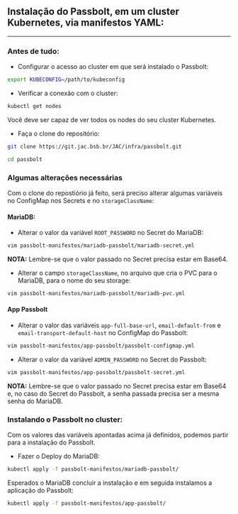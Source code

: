## Instalação do Passbolt, em um cluster Kubernetes, via manifestos YAML:

---------

### Antes de tudo:

- Configurar o acesso ao cluster em que será instalado o Passbolt:

```bash
export KUBECONFIG=/path/to/kubeconfig
```


- Verificar a conexão com o cluster:

```bash
kubectl get nodes
```

Você deve ser capaz de ver todos os nodes do seu cluster Kubernetes.


- Faça o clone do repositório:

```bash
git clone https://git.jac.bsb.br/JAC/infra/passbolt.git

cd passbolt
```

### Algumas alterações necessárias

Com o clone do repostiório já feito, será preciso alterar algumas variáveis no ConfigMap nos Secrets e no ```storageClassName```:


#### MariaDB:

- Alterar o valor da variável ```ROOT_PASSWORD``` no Secret do MariaDB:

```bash
vim passbolt-manifestos/mariadb-passbolt/mariadb-secret.yml
```
**NOTA:** Lembre-se que o valor passado no Secret precisa estar em Base64.

- Alterar o campo ```storageClassName```, no arquivo que cria o PVC para o MariaDB, para o nome do seu storage:

```bash
vim passbolt-manifestos/mariadb-passbolt/mariadb-pvc.yml
```

#### App Passbolt

- Alterar o valor das variáveis ```app-full-base-url```, ```email-default-from``` e ```email-transport-default-host``` no ConfigMap do Passbolt:

```bash
vim passbolt-manifestos/app-passbolt/passbolt-configmap.yml
```

- Alterar o valor da variável ```ADMIN_PASSWORD``` no Secret do Passbolt:

```bash
vim passbolt-manifestos/app-passbolt/passbolt-secret.yml
```

**NOTA:** Lembre-se que o valor passado no Secret precisa estar em Base64 e, no caso do Secret do Passbolt, a senha passada precisa ser a mesma senha do MariaDB.

### Instalando o Passbolt no cluster:

Com os valores das variáveis apontadas acima já definidos, podemos partir para a instalação do Passbolt.

- Fazer o Deploy do MariaDB:

```bash
kubectl apply -f passbolt-manifestos/mariadb-passbolt/
```

Esperados o MariaDB concluir a instalação e em seguida instalamos a aplicação do Passbolt:

```bash
kubectl apply -f passbolt-manifestos/app-passbolt/
```
